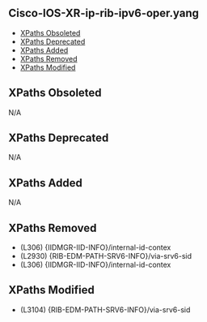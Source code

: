 ## Cisco-IOS-XR-ip-rib-ipv6-oper.yang

- [XPaths Obsoleted](#xpaths-obsoleted)
- [XPaths Deprecated](#xpaths-deprecated)
- [XPaths Added](#xpaths-added)
- [XPaths Removed](#xpaths-removed)
- [XPaths Modified](#xpaths-modified)

## XPaths Obsoleted

N/A

## XPaths Deprecated

N/A

## XPaths Added

N/A

## XPaths Removed

- (L306)	{IIDMGR-IID-INFO}/internal-id-contex
- (L2930)	{RIB-EDM-PATH-SRV6-INFO}/via-srv6-sid
- (L306)	{IIDMGR-IID-INFO}/internal-id-contex

## XPaths Modified

- (L3104)	{RIB-EDM-PATH-SRV6-INFO}/via-srv6-sid

